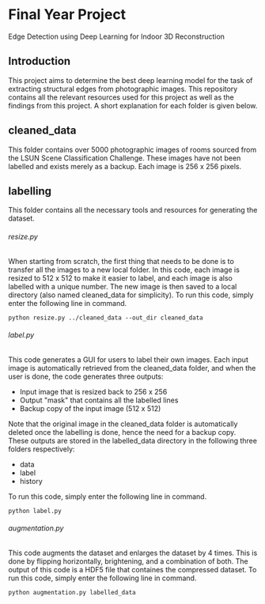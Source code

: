 # Final Year Project
Edge Detection using Deep Learning for Indoor 3D Reconstruction
## Introduction
This project aims to determine the best deep learning model for the task of extracting structural edges from photographic images. This repository contains all the relevant resources used for this project as well as the findings from this project. A short explanation for each folder is given below.
## cleaned_data
This folder contains over 5000 photographic images of rooms sourced from the LSUN Scene Classification Challenge. These images have 
not been labelled and exists merely as a backup. Each image is 256 x 256 pixels.
## labelling
This folder contains all the necessary tools and resources for generating the dataset. 
###### resize.py
When starting from scratch, the first thing that needs to be done is to transfer all the images to a new local folder. In this code, each image is resized to 512 x 512 to make it easier to label, and each image is also labelled with a unique number. The new image is then saved to a local directory (also named cleaned_data for simplicity). To run this code, simply enter the following line in command. 
```
python resize.py ../cleaned_data --out_dir cleaned_data
```
###### label.py
This code generates a GUI for users to label their own images. Each input image is automatically retrieved from the cleaned_data folder, and when the user is done, the code generates three outputs:
- Input image that is resized back to 256 x 256
- Output "mask" that contains all the labelled lines
- Backup copy of the input image (512 x 512)

Note that the original image in the cleaned_data folder is automatically deleted once the labelling is done, hence the need for a backup copy. These outputs are stored in the labelled_data directory in the following three folders respectively:
- data
- label
- history

To run this code, simply enter the following line in command. 
```
python label.py
```
###### augmentation.py
This code augments the dataset and enlarges the dataset by 4 times. This is done by flipping horizontally, brightening, and a combination of both. The output of this code is a HDF5 file that containes the compressed dataset. To run this code, simply enter the following line in command. 
```
python augmentation.py labelled_data
```
